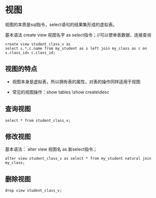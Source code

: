 # 视图

视图的本质是sql指令，select语句的结果集形成的虚拟表。

基本语法 create view 视图名字 as select指令；//可以使单表数据、连接查询

    create view student_class_v as
    select s.*,c.name from my_student as s left join my_class as c on s.class_id= c.class_id;

## 视图的特点

- 视图本身是虚拟表，所以拥有表的属性，对表的操作同样适用于视图

- 常见的视图操作：show tables \show create\desc

## 查询视图

    select * from student_class_v;

## 修改视图

基本语法： alter view 视图名 as 新select指令；

    alter view student_class_v as select * from my_student natural join my_class;

## 删除视图

    drop view student_class_v;